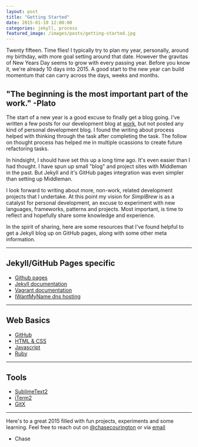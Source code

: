 ```yaml
---
layout: post
title: "Getting Started"
date: 2015-01-10 12:00:00
categories: jekyll, process
featured_image: /images/posts/getting-started.jpg
---
```


Twenty fifteen. Time flies! I typically try to plan my year, personally, around my birthday, with more goal setting around that date. However the gravitas of New Years Day seems to grow with every passing year. Before you know it, we're already 10 days into 2015. A good start to the new year can build momentum that can carry across the days, weeks and months.

## "The beginning is the most important part of the work." -Plato

The start of a new year is a good excuse to finally get a blog going. I've written a few posts for our development blog at [work](http://developers.mobilesystem7.com/), but not posted any kind of personal development blog. I found the writing about process helped with thinking through the task after completing the task. The follow on thought process has helped me in multiple ocassions to create future refactoring tasks.

In hindsight, I should have set this up a long time ago. It's even easier than I had thought. I have spun up small "blog" and project sites with Middleman in the past. But Jekyll and it's GitHub pages integration was even simpler than setting up Middleman.

I look forward to writing about more, non-work, related development projects that I undertake. At this point my vision for *SimplBrew* is as a catalyst for personal development, an excuse to experiment with new languages, frameworks, patterns and projects. Most important, is time to reflect and hopefully share some knowledge and experience.

In the spirit of sharing, here are some resources that I've found helpful to get a Jekyll blog up on GitHub pages, along with some other meta information.

___
## Jekyll/GitHub Pages specific

  * [Github pages](https://help.github.com/categories/github-pages-basics/)
  * [Jekyll documentation](http://jekyllrb.com/docs/github-pages/)
  * [Vagrant documentation](https://docs.vagrantup.com/v2/getting-started/up.html)
  * [IWantMyName dns hosting](https://iwantmyname.com/)

___
## Web Basics

  * [GitHub](https://training.github.com/kit/)
  * [HTML & CSS](http://www.codecademy.com/en/tracks/web)
  * [Javascript](https://www.codeschool.com/paths/javascript)
  * [Ruby](http://rubykoans.com/)

___
## Tools

  * [SublimeText2](http://www.sublimetext.com/)
  * [iTerm2](http://iterm2.com/)
  * [GitX](http://gitx.frim.nl/)

___
Here's to a great 2015 filled with fun projects, experiments and some learning. Feel free to reach out on [@chasecourington](http://www.twitter.com/chasecourington) or via [email](mailto:chase@simplbrew.com)  
- Chase